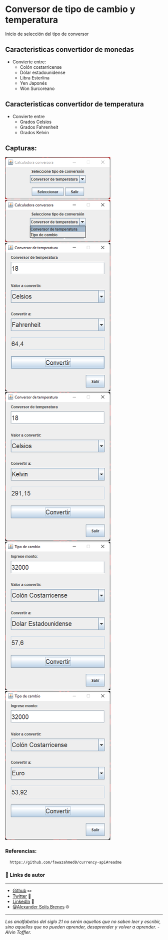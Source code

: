# Conversor de tipo de cambio y temperatura

Inicio de selección del tipo de conversor

## Caracteristicas convertidor de monedas

- Convierte entre:
  - Colón costarricense
  - Dólar estadounidense
  - Libra Esterlina
  - Yen Japonés
  - Won Surcoreano

## Caracteristicas convertidor de temperatura

- Convierte entre
    - Grados Celsios
    - Grados Fahrenheit
    - Grados Kelvin

## Capturas:
![App Screenshot](https://raw.githubusercontent.com/Breakingsoft/challenge02-conversor-java-alura-oracle-one/main/example-img/01.png)
![App Screenshot](https://raw.githubusercontent.com/Breakingsoft/challenge02-conversor-java-alura-oracle-one/main/example-img/02.png)
![App Screenshot](https://raw.githubusercontent.com/Breakingsoft/challenge02-conversor-java-alura-oracle-one/main/example-img/03.png)
![App Screenshot](https://raw.githubusercontent.com/Breakingsoft/challenge02-conversor-java-alura-oracle-one/main/example-img/04.png)
![App Screenshot](https://raw.githubusercontent.com/Breakingsoft/challenge02-conversor-java-alura-oracle-one/main/example-img/05.png)
![App Screenshot](https://raw.githubusercontent.com/Breakingsoft/challenge02-conversor-java-alura-oracle-one/main/example-img/06.png)

### Referencias:
      https://github.com/fawazahmed0/currency-api#readme

### 🔗 Links de autor
***
- [Github](https://github.com/Alexander-Solis-Brenes) ⫘
- [Twitter](https://twitter.com/nwmon15) 🦜
- [LinkedIn](https://www.linkedin.com/in/alexandersolisbrenes/) 💼
- [@Alexander Solís Brenes](breakingsoft.github.io/portfolio) 🌐
***  

*Los analfabetos del siglo 21 no serán aquellos que no saben leer y escribir, sino aquellos que no pueden aprender, desaprender y volver a aprender. - Alvin Toffler.*
